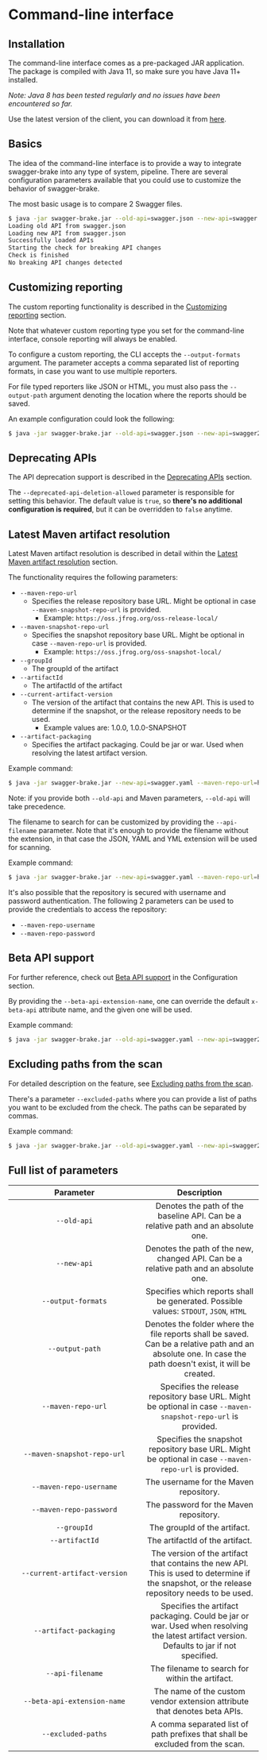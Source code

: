 # Command-line interface
## Installation
The command-line interface comes as a pre-packaged JAR application. The package is compiled with Java 11, so make
sure you have Java 11+ installed.

*Note: Java 8 has been tested regularly and no issues have been encountered so far.*
 
Use the latest version of the client, you can download it from 
[here](https://github.com/redskap/swagger-brake/releases).

## Basics
The idea of the command-line interface is to provide a way to integrate swagger-brake into
any type of system, pipeline. There are several configuration parameters available that you 
could use to customize the behavior of swagger-brake.

The most basic usage is to compare 2 Swagger files. 

```bash
$ java -jar swagger-brake.jar --old-api=swagger.json --new-api=swagger.json
Loading old API from swagger.json
Loading new API from swagger.json
Successfully loaded APIs
Starting the check for breaking API changes
Check is finished
No breaking API changes detected
```

## Customizing reporting
The custom reporting functionality is described in the 
[Customizing reporting](../configuration/README.md#customizing-reporting) section.

Note that whatever custom reporting type you set for the command-line interface, console
reporting will always be enabled. 

To configure a custom reporting, the CLI accepts the `--output-formats` argument. The parameter
accepts a comma separated list of reporting formats, in case you want to use multiple reporters.

For file typed reporters like JSON or HTML, you must also pass the `--output-path` argument 
denoting the location where the reports should be saved.

An example configuration could look the following:
```bash
$ java -jar swagger-brake.jar --old-api=swagger.json --new-api=swagger2.json --output-formats=STDOUT,JSON,HTML --output-path=/home/user/swagger-brake
```

## Deprecating APIs
The API deprecation support is described in the 
[Deprecating APIs](../configuration/README.md#deprecating-apis) section.

The `--deprecated-api-deletion-allowed` parameter is responsible for setting this behavior. 
The default value is `true`, so **there's no additional configuration is required**, 
but it can be overridden to `false` anytime.

## Latest Maven artifact resolution
Latest Maven artifact resolution is described in detail within the 
[Latest Maven artifact resolution](../configuration/README.md#latest-maven-artifact-resolution) section.

The functionality requires the following parameters:
* `--maven-repo-url`
  * Specifies the release repository base URL. Might be optional in case `--maven-snapshot-repo-url` is provided.
    * Example: `https://oss.jfrog.org/oss-release-local/`
* `--maven-snapshot-repo-url`
  * Specifies the snapshot repository base URL. Might be optional in case `--maven-repo-url` is provided.
    * Example: `https://oss.jfrog.org/oss-snapshot-local/`
* `--groupId`
  * The groupId of the artifact 
* `--artifactId`
  * The artifactId of the artifact
* `--current-artifact-version`
  * The version of the artifact that contains the new API. This is used to determine if the snapshot, 
or the release repository needs to be used. 
    * Example values are: 1.0.0, 1.0.0-SNAPSHOT
* `--artifact-packaging`
  * Specifies the artifact packaging. Could be jar or war. Used when resolving the latest artifact version.
    
Example command:
```bash
$ java -jar swagger-brake.jar --new-api=swagger.yaml --maven-repo-url=https://oss.jfrog.org/oss-snapshot-local --maven-snapshot-repo-url=https://oss.jfrog.org/oss-snapshot-local --groupId=com.example --artifactId=petstore-api --current-artifact-version=1.0.0-SNAPSHOT
```

Note: if you provide both `--old-api` and Maven parameters, `--old-api` will take precedence.

The filename to search for can be customized by providing the `--api-filename` parameter.
Note that it's enough to provide the filename without the extension, in that case the JSON, YAML and YML
extension will be used for scanning.

Example command:
```bash
$ java -jar swagger-brake.jar --new-api=swagger.yaml --maven-repo-url=https://oss.jfrog.org/oss-snapshot-local --maven-snapshot-repo-url=https://oss.jfrog.org/oss-snapshot-local --groupId=com.example --artifactId=petstore-api --current-artifact-version=1.0.0-SNAPSHOT --api-filename=something.yaml
``` 

It's also possible that the repository is secured with username and password authentication. The following
2 parameters can be used to provide the credentials to access the repository:
* `--maven-repo-username`
* `--maven-repo-password`

## Beta API support
For further reference, check out [Beta API support](../configuration/README.md#beta-api-support) 
in the Configuration section.

By providing the `--beta-api-extension-name`, one can override the default `x-beta-api` attribute name,
and the given one will be used.

Example command:
```bash
$ java -jar swagger-brake.jar --old-api=swagger.yaml --new-api=swagger2.yaml --beta-api-extension-name=x-custom-beta-attributes
```

## Excluding paths from the scan
For detailed description on the feature, see [Excluding paths from the scan](../configuration/README.md#excluding-paths-from-the-scan).

There's a parameter `--excluded-paths` where you can provide a list of paths you want to be excluded
from the check. The paths can be separated by commas.

Example command:

```bash
$ java -jar swagger-brake.jar --old-api=swagger.yaml --new-api=swagger2.yaml --excluded-paths=/auth 
```

## Full list of parameters
| <div style="width:250px">Parameter</div>   | Description                                                                                                                                               |
|:------------------------------------------:|:---------------------------------------------------------------------------------------------------------------------------------------------------------:|
| `--old-api`                                | Denotes the path of the baseline API. Can be a relative path and an absolute one.                                                                         |
| `--new-api`                                | Denotes the path of the new, changed API. Can be a relative path and an absolute one.                                                                     |
| `--output-formats`                         | Specifies which reports shall be generated. Possible values: `STDOUT`, `JSON`, `HTML`                                                                     |
| `--output-path`                            | Denotes the folder where the file reports shall be saved. Can be a relative path and an absolute one. In case the path doesn't exist, it will be created. |
| `--maven-repo-url`                         | Specifies the release repository base URL. Might be optional in case `--maven-snapshot-repo-url` is provided.                                             |
| `--maven-snapshot-repo-url`                | Specifies the snapshot repository base URL. Might be optional in case `--maven-repo-url` is provided.                                                     |
| `--maven-repo-username`                    | The username for the Maven repository.                                                                                                                    |
| `--maven-repo-password`                    | The password for the Maven repository.                                                                                                                    |
| `--groupId`                                | The groupId of the artifact.                                                                                                                              |
| `--artifactId`                             | The artifactId of the artifact.                                                                                                                           |
| `--current-artifact-version`               | The version of the artifact that contains the new API. This is used to determine if the snapshot, or the release repository needs to be used.             |
| `--artifact-packaging`                     | Specifies the artifact packaging. Could be jar or war. Used when resolving the latest artifact version. Defaults to jar if not specified.                 |
| `--api-filename`                           | The filename to search for within the artifact.                                                                                                           |
| `--beta-api-extension-name`                | The name of the custom vendor extension attribute that denotes beta APIs.                                                                                 |
| `--excluded-paths`                         | A comma separated list of path prefixes that shall be excluded from the scan.                